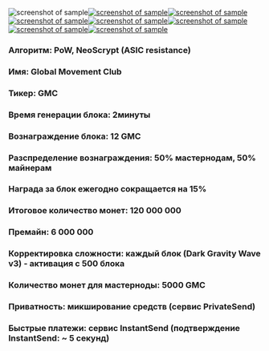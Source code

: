 ![screenshot of sample](https://cdn.discordapp.com/attachments/651853753019924520/655596446736711680/864SHAPKA_GMC.png)[![screenshot of sample](
https://cdn.discordapp.com/attachments/651853753019924520/655595833793839135/140.png)](https://www.globalmovement.club)[![screenshot of sample](
https://cdn.discordapp.com/attachments/651853753019924520/655595833793839135/140.png)](https://pool.gmastercoin.com)[![screenshot of sample](
https://cdn.discordapp.com/attachments/651853753019924520/655595833793839135/140.png)](https://chain.gmastercoin.com)[![screenshot of sample](
https://cdn.discordapp.com/attachments/651853753019924520/655595833793839135/140.png)](https://discord.gg/NUceHNH)[![screenshot of sample](
https://cdn.discordapp.com/attachments/651853753019924520/655595833793839135/140.png)](https://discord.gg/NUceHNH)[![screenshot of sample](
https://cdn.discordapp.com/attachments/651853753019924520/655595833793839135/140.png)](https://discord.gg/NUceHNH)[![screenshot of sample](
https://cdn.discordapp.com/attachments/651853753019924520/655598017830846467/2SHAPKA_GMC.png)](https://discord.gg/NUceHNH)  
###  Алгоритм: PoW, NeoScrypt (ASIC resistance)
###  Имя: Global Movement Club
###  Тикер: GMC
###  Время генерации блока: 2минуты
###  Вознаграждение блока: 12 GMC
###  Разспределение вознаграждения: 50% мастернодам, 50% майнерам
###  Награда за блок ежегодно сокращается на 15%
###  Итоговое количество монет: 120 000 000
###  Премайн: 6 000 000
###  Корректировка сложности: каждый блок (Dark Gravity Wave v3) - активация с 500 блока
###  Количество монет для мастерноды: 5000 GMC
###  Приватность: микширование средств (сервис PrivateSend)
###  Быстрые платежи: сервис InstantSend (подтверждение InstantSend: ~ 5 секунд)

